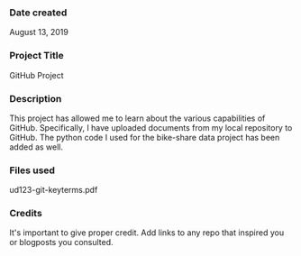 ### Date created
August 13, 2019

### Project Title
GitHub Project

### Description
This project has allowed me to learn about the various capabilities of GitHub. Specifically, I have uploaded documents from my local repository to GitHub. The python code I used for the bike-share data project has been added as well.

### Files used
ud123-git-keyterms.pdf

### Credits
It's important to give proper credit. Add links to any repo that inspired you or blogposts you consulted.

